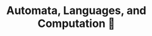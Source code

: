 ---
id: example
title: Automata, Languages, and Computation 💩
period:
  start: 2021-01-01
  end: 2021-12-31
school:
  name: University of Padua - Department of Information Engineering
  url: https://dei.unipd.it/
  ror: https://ror.org/00240q980
course:
  name: Computer Engineering
  url: https://w3id.org/people/lucamartinelli
---